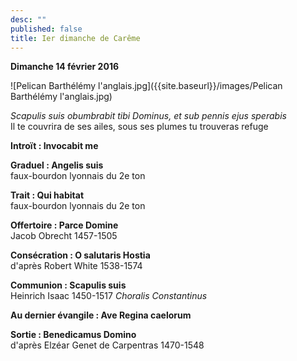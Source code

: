 ```yaml
---
desc: ""
published: false
title: Ier dimanche de Carême
---
```


**Dimanche 14 février 2016**  

![Pelican Barthélémy l'anglais.jpg]({{site.baseurl}}/images/Pelican Barthélémy l'anglais.jpg)

*Scapulis suis obumbrabit tibi Dominus, et sub pennis ejus sperabis*  
Il te couvrira de ses ailes, sous ses plumes tu trouveras refuge

**Introït : Invocabit me**

**Graduel : Angelis suis**  
faux-bourdon lyonnais du 2e ton

**Trait : Qui habitat**  
faux-bourdon lyonnais du 2e ton

**Offertoire : Parce Domine**  
Jacob Obrecht 1457-1505

**Consécration : O salutaris Hostia**  
d'après Robert White 1538-1574

**Communion : Scapulis suis**  
Heinrich Isaac 1450-1517 *Choralis Constantinus*

**Au dernier évangile : Ave Regina caelorum**

**Sortie : Benedicamus Domino**  
d'après Elzéar Genet de Carpentras 1470-1548


